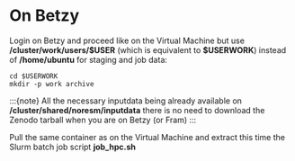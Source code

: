 # On Betzy

Login on Betzy and proceed like on the Virtual Machine but use **/cluster/work/users/$USER** (which is equivalent to **\$USERWORK**) instead of **/home/ubuntu** for staging and job data:

```
cd $USERWORK
mkdir -p work archive
```

:::{note}
All the necessary inputdata being already available on **/cluster/shared/noresm/inputdata** there is no need to download the Zenodo tarball when you are on Betzy (or Fram)
:::

Pull the same container as on the Virtual Machine and extract this time the Slurm batch job script **job_hpc.sh**
